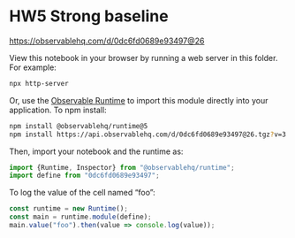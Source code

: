 # HW5 Strong baseline

https://observablehq.com/d/0dc6fd0689e93497@26

View this notebook in your browser by running a web server in this folder. For
example:

~~~sh
npx http-server
~~~

Or, use the [Observable Runtime](https://github.com/observablehq/runtime) to
import this module directly into your application. To npm install:

~~~sh
npm install @observablehq/runtime@5
npm install https://api.observablehq.com/d/0dc6fd0689e93497@26.tgz?v=3
~~~

Then, import your notebook and the runtime as:

~~~js
import {Runtime, Inspector} from "@observablehq/runtime";
import define from "0dc6fd0689e93497";
~~~

To log the value of the cell named “foo”:

~~~js
const runtime = new Runtime();
const main = runtime.module(define);
main.value("foo").then(value => console.log(value));
~~~
